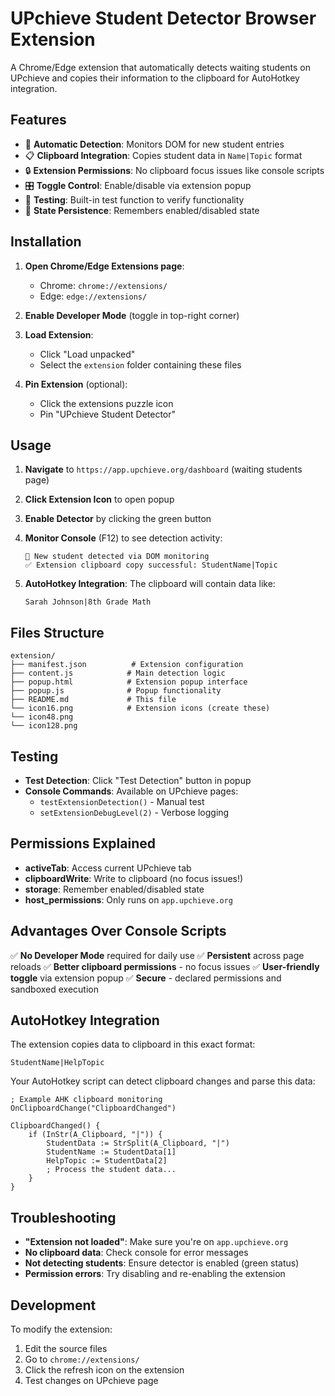 # UPchieve Student Detector Browser Extension

A Chrome/Edge extension that automatically detects waiting students on UPchieve and copies their information to the clipboard for AutoHotkey integration.

## Features

- 🎯 **Automatic Detection**: Monitors DOM for new student entries
- 📋 **Clipboard Integration**: Copies student data in `Name|Topic` format
- 🔒 **Extension Permissions**: No clipboard focus issues like console scripts
- 🎛️ **Toggle Control**: Enable/disable via extension popup
- 🧪 **Testing**: Built-in test function to verify functionality
- 💾 **State Persistence**: Remembers enabled/disabled state

## Installation

1. **Open Chrome/Edge Extensions page**:
   - Chrome: `chrome://extensions/`
   - Edge: `edge://extensions/`

2. **Enable Developer Mode** (toggle in top-right corner)

3. **Load Extension**:
   - Click "Load unpacked"
   - Select the `extension` folder containing these files

4. **Pin Extension** (optional):
   - Click the extensions puzzle icon
   - Pin "UPchieve Student Detector"

## Usage

1. **Navigate** to `https://app.upchieve.org/dashboard` (waiting students page)

2. **Click Extension Icon** to open popup

3. **Enable Detector** by clicking the green button

4. **Monitor Console** (F12) to see detection activity:
   ```
   🚨 New student detected via DOM monitoring
   ✅ Extension clipboard copy successful: StudentName|Topic
   ```

5. **AutoHotkey Integration**: The clipboard will contain data like:
   ```
   Sarah Johnson|8th Grade Math
   ```

## Files Structure

```
extension/
├── manifest.json          # Extension configuration
├── content.js            # Main detection logic
├── popup.html            # Extension popup interface
├── popup.js              # Popup functionality
├── README.md             # This file
└── icon16.png            # Extension icons (create these)
└── icon48.png
└── icon128.png
```

## Testing

- **Test Detection**: Click "Test Detection" button in popup
- **Console Commands**: Available on UPchieve pages:
  - `testExtensionDetection()` - Manual test
  - `setExtensionDebugLevel(2)` - Verbose logging

## Permissions Explained

- **activeTab**: Access current UPchieve tab
- **clipboardWrite**: Write to clipboard (no focus issues!)
- **storage**: Remember enabled/disabled state
- **host_permissions**: Only runs on `app.upchieve.org`

## Advantages Over Console Scripts

✅ **No Developer Mode** required for daily use
✅ **Persistent** across page reloads
✅ **Better clipboard permissions** - no focus issues
✅ **User-friendly toggle** via extension popup
✅ **Secure** - declared permissions and sandboxed execution

## AutoHotkey Integration

The extension copies data to clipboard in this exact format:
```
StudentName|HelpTopic
```

Your AutoHotkey script can detect clipboard changes and parse this data:
```autohotkey
; Example AHK clipboard monitoring
OnClipboardChange("ClipboardChanged")

ClipboardChanged() {
    if (InStr(A_Clipboard, "|")) {
        StudentData := StrSplit(A_Clipboard, "|")
        StudentName := StudentData[1]
        HelpTopic := StudentData[2]
        ; Process the student data...
    }
}
```

## Troubleshooting

- **"Extension not loaded"**: Make sure you're on `app.upchieve.org`
- **No clipboard data**: Check console for error messages
- **Not detecting students**: Ensure detector is enabled (green status)
- **Permission errors**: Try disabling and re-enabling the extension

## Development

To modify the extension:
1. Edit the source files
2. Go to `chrome://extensions/`
3. Click the refresh icon on the extension
4. Test changes on UPchieve page